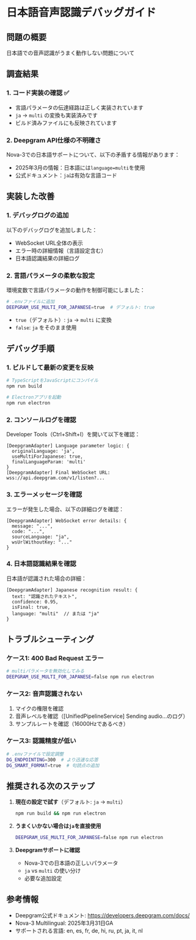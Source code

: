 # 日本語音声認識デバッグガイド

## 問題の概要
日本語での音声認識がうまく動作しない問題について

## 調査結果

### 1. コード実装の確認 ✅
- 言語パラメータの伝達経路は正しく実装されています
- `ja` → `multi` の変換も実装済みです
- ビルド済みファイルにも反映されています

### 2. Deepgram API仕様の不明確さ
Nova-3での日本語サポートについて、以下の矛盾する情報があります：
- 2025年3月の情報：日本語には`language=multi`を使用
- 公式ドキュメント：`ja`は有効な言語コード

## 実装した改善

### 1. デバッグログの追加
以下のデバッグログを追加しました：
- WebSocket URL全体の表示
- エラー時の詳細情報（言語設定含む）
- 日本語認識結果の詳細ログ

### 2. 言語パラメータの柔軟な設定
環境変数で言語パラメータの動作を制御可能にしました：
```bash
# .envファイルに追加
DEEPGRAM_USE_MULTI_FOR_JAPANESE=true  # デフォルト: true
```

- `true`（デフォルト）: `ja` → `multi` に変換
- `false`: `ja` をそのまま使用

## デバッグ手順

### 1. ビルドして最新の変更を反映
```bash
# TypeScriptをJavaScriptにコンパイル
npm run build

# Electronアプリを起動
npm run electron
```

### 2. コンソールログを確認
Developer Tools（Ctrl+Shift+I）を開いて以下を確認：
```
[DeepgramAdapter] Language parameter logic: {
  originalLanguage: 'ja',
  useMultiForJapanese: true,
  finalLanguageParam: 'multi'
}
[DeepgramAdapter] Final WebSocket URL: wss://api.deepgram.com/v1/listen?...
```

### 3. エラーメッセージを確認
エラーが発生した場合、以下の詳細ログを確認：
```
[DeepgramAdapter] WebSocket error details: {
  message: "...",
  code: "...",
  sourceLanguage: "ja",
  wsUrlWithoutKey: "..."
}
```

### 4. 日本語認識結果を確認
日本語が認識された場合の詳細：
```
[DeepgramAdapter] Japanese recognition result: {
  text: "認識されたテキスト",
  confidence: 0.95,
  isFinal: true,
  language: "multi"  // または "ja"
}
```

## トラブルシューティング

### ケース1: 400 Bad Request エラー
```bash
# multiパラメータを無効化してみる
DEEPGRAM_USE_MULTI_FOR_JAPANESE=false npm run electron
```

### ケース2: 音声認識されない
1. マイクの権限を確認
2. 音声レベルを確認（[UnifiedPipelineService] Sending audio...のログ）
3. サンプルレートを確認（16000Hzであるべき）

### ケース3: 認識精度が低い
```bash
# .envファイルで設定調整
DG_ENDPOINTING=300  # より迅速な応答
DG_SMART_FORMAT=true  # 句読点の追加
```

## 推奨される次のステップ

1. **現在の設定で試す**（デフォルト: `ja` → `multi`）
   ```bash
   npm run build && npm run electron
   ```

2. **うまくいかない場合は`ja`を直接使用**
   ```bash
   DEEPGRAM_USE_MULTI_FOR_JAPANESE=false npm run electron
   ```

3. **Deepgramサポートに確認**
   - Nova-3での日本語の正しいパラメータ
   - `ja` vs `multi` の使い分け
   - 必要な追加設定

## 参考情報

- Deepgram公式ドキュメント: https://developers.deepgram.com/docs/
- Nova-3 Multilingual: 2025年3月31日GA
- サポートされる言語: en, es, fr, de, hi, ru, pt, ja, it, nl